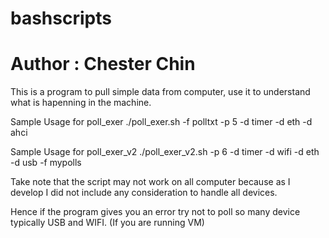 # bashscripts
# Author : Chester Chin

This is a program to pull simple data from computer, use it to understand what is hapenning in the machine.

Sample Usage for poll_exer
./poll_exer.sh -f polltxt -p 5 -d timer -d eth -d ahci

Sample Usage for poll_exer_v2
./poll_exer_v2.sh -p 6 -d timer -d wifi -d eth -d usb -f mypolls

Take note that the script may not work on all computer because as I develop I did not include any consideration to handle all devices.

Hence if the program gives you an error try not to poll so many device typically USB and WIFI. (If you are running VM)
